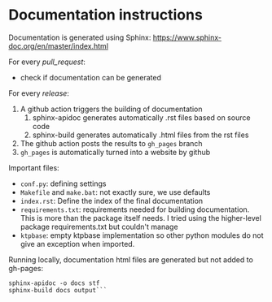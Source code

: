 <!--
SPDX-FileCopyrightText: 2017-2021 Alliander N.V. <korte.termijn.prognoses@alliander.com>

SPDX-License-Identifier: MPL-2.0
-->

# Documentation instructions

Documentation is generated using Sphinx:
https://www.sphinx-doc.org/en/master/index.html

For every *pull_request*:
- check if documentation can be generated

For every *release*:
1. A github action triggers the building of documentation
    1. sphinx-apidoc generates automatically .rst files based on source code
    2. sphinx-build generates automatically .html files from the rst files
2. The github action posts the results to `gh_pages` branch
3. `gh_pages` is automatically turned into a website by github

Important files:
- `conf.py`: defining settings
- `Makefile` and `make.bat`: not exactly sure, we use defaults
- `index.rst`: Define the index of the final documentation
- `requirements.txt`: requirements needed for building documentation. This is more than the package itself needs. I tried using the higher-level package requirements.txt but couldn't manage
- `ktpbase`: empty ktpbase implementation so other python modules do not give an exception when imported.

Running locally, documentation html files are generated but not added to gh-pages:
```pip install docs/requirements.txt
sphinx-apidoc -o docs stf
sphinx-build docs output```
